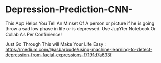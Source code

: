 # Depression-Prediction-CNN-
This App Helps You Tell An Minset Of A person or picture if he is going throw a sad low phase in life or is depressed.
Use JupYter Notebook Or Collab As Per Confinience!

Just Go Through This will Make Your Life Easy : https://medium.com/@asbarbude/using-machine-learning-to-detect-depression-from-facial-expressions-f7191d7a633f
